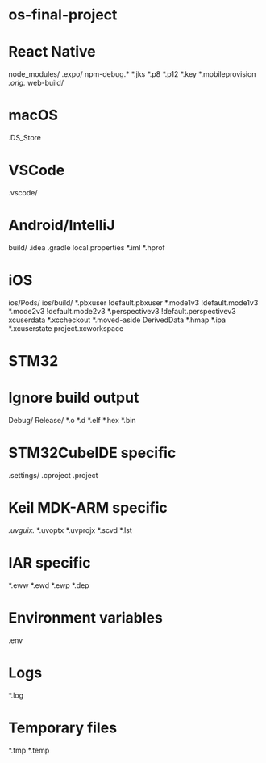 # os-final-project

# React Native
node_modules/
.expo/
npm-debug.*
*.jks
*.p8
*.p12
*.key
*.mobileprovision
*.orig.*
web-build/

# macOS
.DS_Store

# VSCode
.vscode/

# Android/IntelliJ
build/
.idea
.gradle
local.properties
*.iml
*.hprof

# iOS
ios/Pods/
ios/build/
*.pbxuser
!default.pbxuser
*.mode1v3
!default.mode1v3
*.mode2v3
!default.mode2v3
*.perspectivev3
!default.perspectivev3
xcuserdata
*.xccheckout
*.moved-aside
DerivedData
*.hmap
*.ipa
*.xcuserstate
project.xcworkspace

# STM32
# Ignore build output
Debug/
Release/
*.o
*.d
*.elf
*.hex
*.bin

# STM32CubeIDE specific
.settings/
.cproject
.project

# Keil MDK-ARM specific
*.uvguix.*
*.uvoptx
*.uvprojx
*.scvd
*.lst

# IAR specific
*.eww
*.ewd
*.ewp
*.dep

# Environment variables
.env

# Logs
*.log

# Temporary files
*.tmp
*.temp